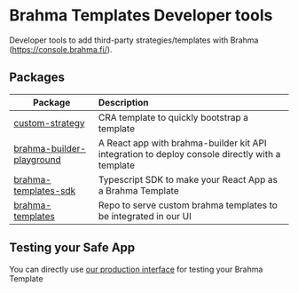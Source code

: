 # Brahma Templates Developer tools

Developer tools to add third-party strategies/templates with Brahma (<https://console.brahma.fi/>).

## Packages

| Package                                                       | Description                                                                                                                                       |
|---------------------------------------------------------------|:--------------------------------------------------------------------------------------------------------------------------------------------------|
| [custom-strategy](/examples/custom-strategy/)      | CRA template to quickly bootstrap a template                                                                                                      |
| [brahma-builder-playground](/examples/brahma-builder-playground/)          | A React app with brahma-builder kit API integration to deploy console directly with a template                                                                                               |
| [brahma-templates-sdk](/packages/brahma-templates-sdk/)                      | Typescript SDK to make your React App as a Brahma Template                                                                                                                                    |
| [brahma-templates](/packages/brahma-templates/)            | Repo to serve custom brahma templates to be integrated in our UI                                                           |

## Testing your Safe App

You can directly use [our production interface](https://console.brahma.fi) for testing your Brahma Template
